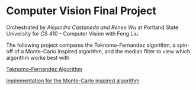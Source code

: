 # Computer Vision Final Project

Orchestrated by *Alejandro Castaneda and Renee Wu* at Portland State
University for CS 410 - Computer Vision with Feng Liu.

The following project compares the Teknomo-Fernandez algorithm, a spin-off of
a Monte-Carlo inspired algorithm, and the median filter to view which algorithm
works best with 

[Teknomo-Fernandez Algorithm](https://arxiv.org/abs/1510.00889)

[Implementation for the Monte-Carlo inspired algorithm](https://www.researchgate.net/publication/273391116_A_Monte-Carlo-based_Algorithm_for_Background_Generation.)



